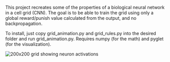 This project recreates some of the properties of a biological neural network in a cell grid (CNN). The goal is to be able to train the grid using only a global reward/punish value calculated from the output, and no backpropagation.

To install, just copy grid_animation.py and grid_rules.py into the desired folder and run grid_animation.py. Requires numpy (for the math) and pyglet (for the visualization).

![200x200 grid showing neuron activations](https://github.com/joshdempster/cell-grid/screenshot.bjpg)